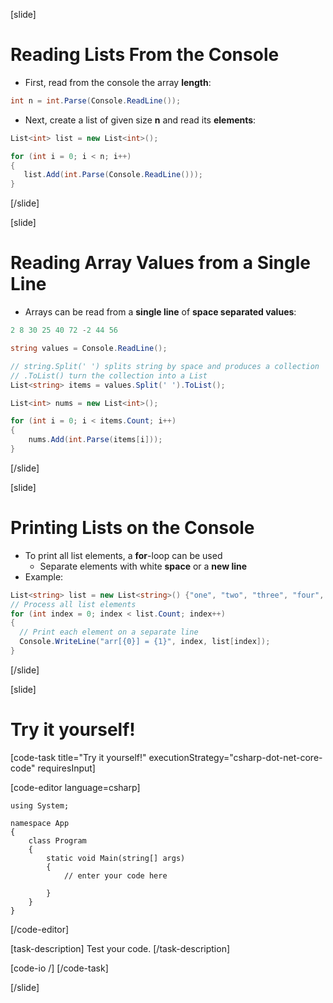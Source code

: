 [slide]
# Reading Lists From the Console
- First, read from the console the array **length**:

```csharp
int n = int.Parse(Console.ReadLine());
```

- Next, create a list of given size **n** and read its **elements**:

```csharp
List<int> list = new List<int>();

for (int i = 0; i < n; i++)
{
   list.Add(int.Parse(Console.ReadLine()));
}

```
[/slide]

[slide]
# Reading Array Values from a Single Line
- Arrays can be read from a **single line** of **space separated values**:

```csharp
2 8 30 25 40 72 -2 44 56
```
```csharp
string values = Console.ReadLine();

// string.Split(' ') splits string by space and produces a collection
// .ToList() turn the collection into a List
List<string> items = values.Split(' ').ToList();

List<int> nums = new List<int>();

for (int i = 0; i < items.Count; i++)
{
    nums.Add(int.Parse(items[i]));
}
```
[/slide]

[slide]
# Printing Lists on the Console
- To print all list elements, a **for**-loop can be used
    - Separate elements with white **space** or a **new line**
- Example:

```csharp
List<string> list = new List<string>() {"one", "two", "three", "four", "five"};
// Process all list elements
for (int index = 0; index < list.Count; index++)
{
  // Print each element on a separate line
  Console.WriteLine("arr[{0}] = {1}", index, list[index]);
}

```
[/slide]

[slide]
# Try it yourself!

[code-task title="Try it yourself!" executionStrategy="csharp-dot-net-core-code" requiresInput]

[code-editor language=csharp]
```
using System;

namespace App
{
    class Program
    {
        static void Main(string[] args)
        {
		    // enter your code here
		    
		}
	}
}
```
[/code-editor]

[task-description]
Test your code.
[/task-description]

[code-io /]
[/code-task]


[/slide]


